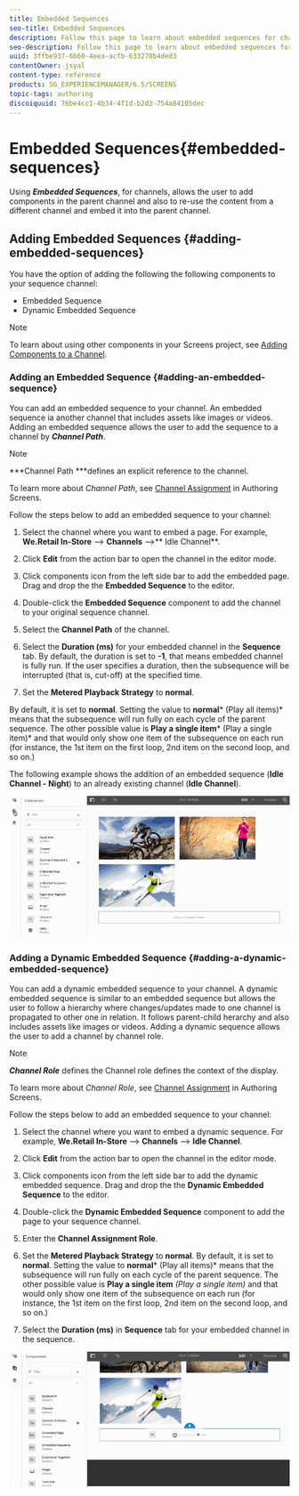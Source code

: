 ```yaml
---
title: Embedded Sequences
seo-title: Embedded Sequences
description: Follow this page to learn about embedded sequences for channels that allows the user to add components in the parent channel and also to re-use the content from a different channel and embed it into the parent channel.
seo-description: Follow this page to learn about embedded sequences for channels that allows the user to add components in the parent channel and also to re-use the content from a different channel and embed it into the parent channel.
uuid: 3ffbe937-6b60-4eea-acfb-633270b4ded3
contentOwner: jsyal
content-type: reference
products: SG_EXPERIENCEMANAGER/6.5/SCREENS
topic-tags: authoring
discoiquuid: 76be4cc1-4b34-4f1d-b2d3-754a84105dec
---
```


# Embedded Sequences{#embedded-sequences}

Using ***Embedded Sequences***, for channels, allows the user to add components in the parent channel and also to re-use the content from a different channel and embed it into the parent channel.

## Adding Embedded Sequences {#adding-embedded-sequences}

You have the option of adding the following the following components to your sequence channel:

* Embedded Sequence
* Dynamic Embedded Sequence

>[!NOTE]
>
>To learn about using other components in your Screens project, see [Adding Components to a Channel](/help/screens/adding-components-to-a-channel.md).

### Adding an Embedded Sequence {#adding-an-embedded-sequence}

You can add an embedded sequence to your channel. An embedded sequence ia another channel that includes assets like images or videos. Adding an embedded sequence allows the user to add the sequence to a channel by ***Channel Path***.

>[!NOTE]
>
>***Channel Path ***defines an explicit reference to the channel.
>
>To learn more about *Channel Path*, see [Channel Assignment](/help/screens/channel-assignment.md) in Authoring Screens.

Follow the steps below to add an embedded sequence to your channel:

1. Select the channel where you want to embed a page. For example, **We.Retail In-Store** --&gt; **Channels** --&gt;** Idle Channel**.

1. Click **Edit** from the action bar to open the channel in the editor mode.
1. Click components icon from the left side bar to add the embedded page. Drag and drop the the **Embedded Sequence** to the editor.
1. Double-click the **Embedded Sequence** component to add the channel to your original sequence channel.
1. Select the **Channel Path** of the channel.
1. Select the **Duration (ms)** for your embedded channel in the **Sequence** tab. By default, the duration is set to **-1**, that means embedded channel is fully run. If the user specifies a duration, then the subsequence will be interrupted (that is, cut-off) at the specified time.

1. Set the **Metered Playback Strategy** to **normal**.

By default, it is set to **normal**. Setting the value to **normal*** (Play all items)* means that the subsequence will run fully on each cycle of the parent sequence. The other possible value is **Play a single item*** (Play a single item)* and that would only show one item of the subsequence on each run (for instance, the 1st item on the first loop, 2nd item on the second loop, and so on.)

The following example shows the addition of an embedded sequence (**Idle Channel - Night**) to an already existing channel (**Idle Channel**).

![new2](assets/new2.gif)

### Adding a Dynamic Embedded Sequence {#adding-a-dynamic-embedded-sequence}

You can add a dynamic embedded sequence to your channel. A dynamic embedded sequence is similar to an embedded sequence but allows the user to follow a hierarchy where changes/updates made to one channel is propagated to other one in relation. It follows parent-child herarchy and also includes assets like images or videos. Adding a dynamic sequence allows the user to add a channel by channel role.

>[!NOTE]
>
>***Channel Role*** defines the Channel role defines the context of the display.
>
>To learn more about *Channel Role*, see [Channel Assignment](/help/screens/channel-assignment.md) in Authoring Screens.

Follow the steps below to add an embedded sequence to your channel:

1. Select the channel where you want to embed a dynamic sequence. For example, **We.Retail In-Store** --&gt; **Channels** --&gt; **Idle Channel**.

1. Click **Edit** from the action bar to open the channel in the editor mode.
1. Click components icon from the left side bar to add the dynamic embedded sequence. Drag and drop the the **Dynamic Embedded Sequence** to the editor.

1. Double-click the **Dynamic Embedded Sequence** component to add the page to your sequence channel.

1. Enter the **Channel Assignment Role**.
1. Set the **Metered Playback Strategy** to **normal**. By default, it is set to **normal**. Setting the value to **normal*** (Play all items)* means that the subsequence will run fully on each cycle of the parent sequence. The other possible value is **Play a single item** *(Play a single item)* and that would only show one item of the subsequence on each run (for instance, the 1st item on the first loop, 2nd item on the second loop, and so on.)

1. Select the **Duration (ms)** in **Sequence** tab for your embedded channel in the sequence.

![latest](assets/latest.gif)


